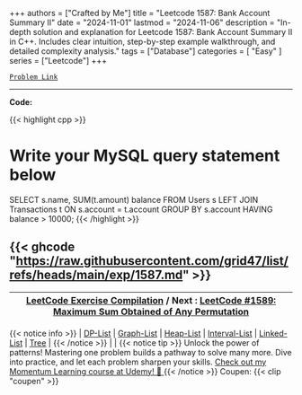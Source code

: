 
+++
authors = ["Crafted by Me"]
title = "Leetcode 1587: Bank Account Summary II"
date = "2024-11-01"
lastmod = "2024-11-06"
description = "In-depth solution and explanation for Leetcode 1587: Bank Account Summary II in C++. Includes clear intuition, step-by-step example walkthrough, and detailed complexity analysis."
tags = ["Database"]
categories = [
    "Easy"
]
series = ["Leetcode"]
+++



[`Problem Link`](https://leetcode.com/problems/bank-account-summary-ii/description/)

---
**Code:**

{{< highlight cpp >}}
# Write your MySQL query statement below
SELECT s.name, SUM(t.amount) balance
FROM Users s
LEFT JOIN Transactions t
ON s.account = t.account
GROUP BY s.account
HAVING balance > 10000;
{{< /highlight >}}

{{< ghcode "https://raw.githubusercontent.com/grid47/list/refs/heads/main/exp/1587.md" >}}
---

| [LeetCode Exercise Compilation](https://grid47.xyz/leetcode/) / Next : [LeetCode #1589: Maximum Sum Obtained of Any Permutation](https://grid47.xyz/posts/leetcode_1589) |
| --- |
{{< notice info >}}
| [DP-List](https://grid47.xyz/lists/dp/) | [Graph-List](https://grid47.xyz/lists/graph/) | [Heap-List](https://grid47.xyz/lists/heap/) | [Interval-List](https://grid47.xyz/lists/interval/) | [Linked-List](https://grid47.xyz/lists/ll/) | [Tree](https://grid47.xyz/lists/tree/) |
{{< /notice >}}
| |
{{< notice tip >}}
Unlock the power of patterns! Mastering one problem builds a pathway to solve many more. Dive into practice, and let each problem sharpen your skills. [Check out my Momentum Learning course at Udemy! 🚀 ](https://www.udemy.com/course/algorithms-and-data-structures-in-cpp/)
{{< /notice >}}
Coupen: {{< clip "coupen" >}}
